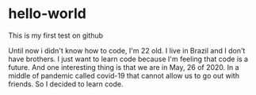 # hello-world
This is my first test on github

Until now i didn't know how to code, I'm 22 old. I live in Brazil and I don't have brothers. I just want to learn code because I'm feeling that code is a future. And one interesting thing is that we are in May, 26 of 2020. In a middle of pandemic called covid-19 that cannot allow us to go out with friends. So I decided to learn code.
